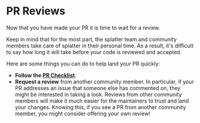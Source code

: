 # PR Reviews

Now that you have made your PR it is time to wait for a review.

Keep in mind that for the most part, the splatter team and community members take
care of splatter in their personal time. As a result, it's difficult to say how
long it will take before your code is reviewed and accepted.

Here are some things you can do to help land your PR quickly:

- **Follow the [PR Checklist](./pr-checklist.md)**.
- **Request a review** from another community member. In particular, if your PR
  addresses an issue that someone else has commented on, they might be
  interested in taking a look. Reviews from other community members will make it
  much easier for the maintainers to trust and land your changes. Knowing this,
  if you see a PR from another community member, you might consider offering
  your own review!

